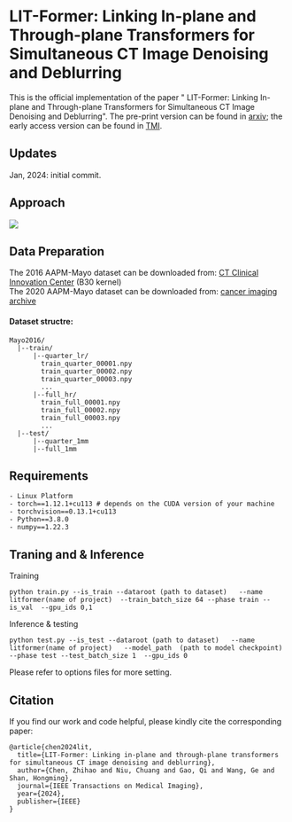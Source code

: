 # LIT-Former: Linking In-plane and Through-plane Transformers for Simultaneous CT Image Denoising and Deblurring
This is the official implementation of the paper " LIT-Former: Linking In-plane and Through-plane Transformers for Simultaneous CT Image Denoising and Deblurring". The pre-print version can be found in [arxiv](https://arxiv.org/abs/2302.10630); the early access version can be found in [TMI](https://ieeexplore.ieee.org/document/10385173/).


## Updates
Jan, 2024: initial commit.  

## Approach
![](figs/litformer.png)

## Data Preparation
The 2016 AAPM-Mayo dataset can be downloaded from: [CT Clinical Innovation Center](https://ctcicblog.mayo.edu/2016-low-dose-ct-grand-challenge/) (B30 kernel)  
The 2020 AAPM-Mayo dataset can be downloaded from: [cancer imaging archive](https://wiki.cancerimagingarchive.net/pages/viewpage.action?pageId=52758026)   
#### Dataset structre:
```
Mayo2016/
  |--train/
      |--quarter_lr/
        train_quarter_00001.npy
        train_quarter_00002.npy
        train_quarter_00003.npy
        ...
      |--full_hr/
        train_full_00001.npy
        train_full_00002.npy
        train_full_00003.npy
        ...
  |--test/
      |--quarter_1mm
      |--full_1mm
```

## Requirements
```
- Linux Platform
- torch==1.12.1+cu113 # depends on the CUDA version of your machine
- torchvision==0.13.1+cu113
- Python==3.8.0
- numpy==1.22.3
```

## Traning and & Inference
Training
```
python train.py --is_train --dataroot (path to dataset)   --name litformer(name of project)  --train_batch_size 64 --phase train --is_val  --gpu_ids 0,1
```

Inference & testing
```
python test.py --is_test --dataroot (path to dataset)   --name litformer(name of project)   --model_path  (path to model checkpoint) --phase test --test_batch_size 1  --gpu_ids 0
```
Please refer to options files for more setting.


## Citation
If you find our work and code helpful, please kindly cite the corresponding paper:
```
@article{chen2024lit,
  title={LIT-Former: Linking in-plane and through-plane transformers for simultaneous CT image denoising and deblurring},
  author={Chen, Zhihao and Niu, Chuang and Gao, Qi and Wang, Ge and Shan, Hongming},
  journal={IEEE Transactions on Medical Imaging},
  year={2024},
  publisher={IEEE}
}
```

